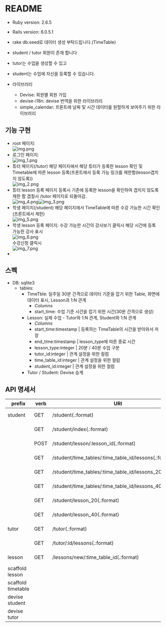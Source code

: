 # README



* Ruby version: 2.6.5

* Rails version: 6.0.5.1

* rake db:seed로 데이터 생성 부탁드립니다.(TimeTable)

* student / tutor 회원이 존재 합니다
* tutor는 수업을 생성할 수 있고
* student는 수업에 자신을 등록할 수 있습니다.
* 라이브러리
  * Devise: 회원별 회원 가입
  * devise-i18n: devise 번역을 위한 라이브러리
  * simple_calendar: 프론트에 날짜 및 시간 데이터를 원할하게 보여주기 위한 라이브러리
## 기능 구현
* root 페이지:<br>![img.png](img.png)
* 로그인 페이지:<br>![img_1.png](img_1.png)
* 튜터 페이지(/tutor) 해당 페이지에서 해당 튜터가 등록한 lesson 확인  및 Timetable에 따른 lesson 등록(프론트에서 등록 가능 링크를 제한함(lesson겹치지 않도록))<br>![img_2.png](img_2.png) 
* 튜터 lesson 등록 페이지 등록시 기존에 등록한 lesson을 확인하여 겹치지 않도록 제한 함 겹칠시 /tutor 페이지로 되돌아감.<br>![img_4.png](img_4.png)![img_3.png](img_3.png)
* 학생 페이지(/student) 해당 페이지에서 TimeTable에 따른 수강 가능한 시간 확인 (프론트에서 제한)<br>![img_5.png](img_5.png)
* 학생 lesson 등록 페이지: 수강 가능한 시간의 강사보기 클릭시 해당 시간에 등록 가능한 강사 표시<br>![img_6.png](img_6.png)<br>수강신청 클릭시<br>![img_7.png](img_7.png)
* 
## 스펙
* DB: sqlite3
  * tables:
    * TimeTble: 일주일 30분 간격으로 데이터 기준을 잡기 위한 Table, 화면에 데이터 표시, Lesson과 1:N 관계
      * _Columns_
      * start_time: 수업 기준 시간을 잡기 위한 시간(30분 간격으로 생성)
    * Lesson: 실제 수업 - Tutor와 1:N 관계, Student와 1:N 관계
      * _Columns_
      * start_time:timestamp | 등록하는 TimeTable의 시간을 받아와서 저장
      * end_time:timestamp   | lesson_type에 따른 종료 시간
      * lesson_type:integer  | 20분 / 40분 수업 구분
      * tutor_id:integer     | 관계 설정을 위한 컬럼
      * time_table_id:integer | 관계 설정을 위한 컬럼
      * student_id:integer   | 관계 설정을 위한 컬럼
    * Tutor / Student: Devise 승계

## API 명세서
| prefix             | verb | URI                                                      | Return                    |
|--------------------|------|----------------------------------------------------------|---------------------------|
| student            | GET  | /student(.:format)                                       | http status / @timetables |
|                    | GET  | /student/index(.:format)                                 | http status / @timetables |
|                    | POST | /student/lesson/:lesson_id(.:format)                     | http status / @lesson     |
|                    | GET  | /student/time_tables/:time_table_id/lessons(.:format)    | http status / @lessons    |
|                    | GET  | /student/time_tables/:time_table_id/lessons_20(.:format) | http status / @lessons    |
|                    | GET  | /student/time_tables/:time_table_id/lessons_40(.:format) | http status / @lessons    |
|                    | GET  | /student/lesson_20(.:format)                             | http status / @lessons    |
|                    | GET  | /student/lesson_40(.:format)                             | http status / @lessons    |
| tutor              | GET  | /tutor(.:format)                                         | http status / @timetables |
|                    | GET  | /tutor/:id/lessons(.:format)                             | http status / @timetables |
| lesson             | GET  | /lessons/new/:time_table_id(.:format)                    | http status / @lesson     |
| scaffold  lesson   |      |                                                          |                           |
| scaffold timetable |      |                                                          |                           |
| devise student     |      |                                                          |                           |
| devise tutor       |      |                                                          |                           |
